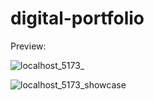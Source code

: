 # digital-portfolio


Preview:

![localhost_5173_](https://user-images.githubusercontent.com/107828537/220573596-d6bbb331-3d73-49a4-917d-98e34fe56f78.png)


![localhost_5173_showcase](https://user-images.githubusercontent.com/107828537/220573609-4ac9337a-f5dd-4a53-b5a8-3a2571beb812.png)
